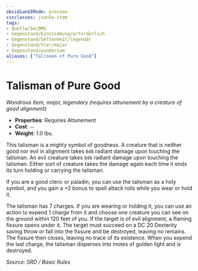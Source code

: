 ```yaml
---
obsidianUIMode: preview
cssclasses: json5e-item
tags:
- Quelle/5e/DMG
- Gegenstand/Einstimmung/erforderlich
- Gegenstand/Seltenheit/legendär
- Gegenstand/Tier/major
- Gegenstand/wundersam
aliases: ["Talisman of Pure Good"]
---
```

# Talisman of Pure Good
*Wondrous Item, major, legendary (requires attunement by a creature of good alignment)*  

- **Properties**: Requires Attunement
- **Cost**: ⏤
- **Weight**: 1.0 lbs.

This talisman is a mighty symbol of goodness. A creature that is neither good nor evil in alignment takes `6d6` radiant damage upon touching the talisman. An evil creature takes `8d6` radiant damage upon touching the talisman. Either sort of creature takes the damage again each time it ends its turn holding or carrying the talisman.

If you are a good cleric or paladin, you can use the talisman as a holy symbol, and you gain a +2 bonus to spell attack rolls while you wear or hold it.

The talisman has 7 charges. If you are wearing or holding it, you can use an action to expend 1 charge from it and choose one creature you can see on the ground within 120 feet of you. If the target is of evil alignment, a flaming fissure opens under it. The target must succeed on a DC 20 Dexterity saving throw or fall into the fissure and be destroyed, leaving no remains. The fissure then closes, leaving no trace of its existence. When you expend the last charge, the talisman disperses into motes of golden light and is destroyed.

*Source: SRD / Basic Rules*